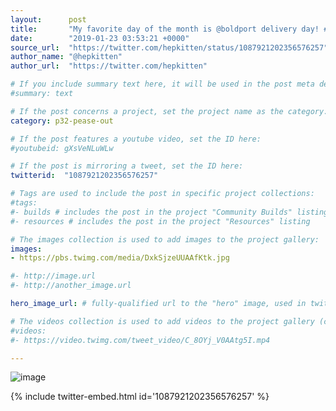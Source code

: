 ```yaml
---
layout:      post
title:       "My favorite day of the month is @boldport delivery day! #solder #boldportclub #makersgonnamake"
date:        "2019-01-23 03:53:21 +0000"
source_url:  "https://twitter.com/hepkitten/status/1087921202356576257"
author_name: "@hepkitten"
author_url:  "https://twitter.com/hepkitten"

# If you include summary text here, it will be used in the post meta description instead of an excerpt from the post body
#summary: text

# If the post concerns a project, set the project name as the category:
category: p32-pease-out

# If the post features a youtube video, set the ID here:
#youtubeid: gXsVeNLuWLw

# If the post is mirroring a tweet, set the ID here:
twitterid:  "1087921202356576257"

# Tags are used to include the post in specific project collections:
#tags:
#- builds # includes the post in the project "Community Builds" listing
#- resources # includes the post in the project "Resources" listing

# The images collection is used to add images to the project gallery:
images:
- https://pbs.twimg.com/media/DxkSjzeUUAAfKtk.jpg

#- http://image.url
#- http://another_image.url

hero_image_url: # fully-qualified url to the "hero" image, used in twitter cards for example

# The videos collection is used to add videos to the project gallery (currently only mp4):
#videos:
#- https://video.twimg.com/tweet_video/C_8OYj_V0AAtg5I.mp4

---
```


![image](https://pbs.twimg.com/media/DxkSjzeUUAAfKtk.jpg)

{% include twitter-embed.html id='1087921202356576257' %}



